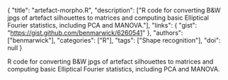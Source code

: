 {
  "title": "artefact-morpho.R",
  "description": ["R code for converting B&W jpgs of artefact silhouettes to matrices and computing basic Elliptical Fourier statistics, including PCA and MANOVA."],
  "links": {
    "gist": "https://gist.github.com/benmarwick/6260541"
  },
  "authors": ["benmarwick"],
  "categories": ["R"],
  "tags": ["Shape recognition"],
  "doi": null
}

<!-- Generated by csv2md.R – do not edit by hand -->

R code for converting B&W jpgs of artefact silhouettes to matrices and computing basic Elliptical Fourier statistics, including PCA and MANOVA.